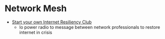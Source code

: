 Network Mesh
============

* [Start your own Internet Resiliency Club](https://bowshock.nl/irc/)
    * lo power radio to message between network professionals to restore internet in crisis
